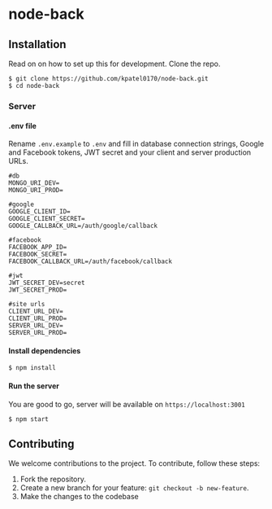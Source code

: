 # node-back

## Installation

Read on on how to set up this for development. Clone the repo.

```
$ git clone https://github.com/kpatel0170/node-back.git
$ cd node-back
```

### Server

#### .env file

Rename `.env.example` to `.env` and fill in database connection strings, Google and Facebook tokens, JWT secret and your client and server production URLs.

```
#db
MONGO_URI_DEV=
MONGO_URI_PROD=

#google
GOOGLE_CLIENT_ID=
GOOGLE_CLIENT_SECRET=
GOOGLE_CALLBACK_URL=/auth/google/callback

#facebook
FACEBOOK_APP_ID=
FACEBOOK_SECRET=
FACEBOOK_CALLBACK_URL=/auth/facebook/callback

#jwt
JWT_SECRET_DEV=secret
JWT_SECRET_PROD=

#site urls
CLIENT_URL_DEV=
CLIENT_URL_PROD=
SERVER_URL_DEV=
SERVER_URL_PROD=

```


#### Install dependencies

```
$ npm install
```

#### Run the server

You are good to go, server will be available on `https://localhost:3001`

```
$ npm start
```

## Contributing

We welcome contributions to the project. To contribute, follow these steps:

1. Fork the repository.
2. Create a new branch for your feature: `git checkout -b new-feature`.
3. Make the changes to the codebase

